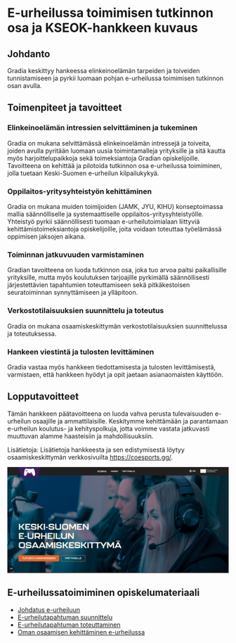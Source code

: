 # E-urheilussa toimimisen tutkinnon osa ja KSEOK-hankkeen kuvaus

## Johdanto
Gradia keskittyy hankeessa elinkeinoelämän tarpeiden ja toiveiden tunnistamiseen ja pyrkii luomaan pohjan e-urheilussa toimimisen tutkinnon osan avulla.

## Toimenpiteet ja tavoitteet

### Elinkeinoelämän intressien selvittäminen ja tukeminen

Gradia on mukana selvittämässä elinkeinoelämän intressejä ja toiveita, joiden avulla pyritään luomaan uusia toimintamalleja yrityksille ja sitä kautta myös harjoittelupaikkoja sekä toimeksiantoja Gradian opiskelijoille.
Tavoitteena on kehittää ja pilotoida tutkinnon osa e-urheilussa toimiminen, jolla tuetaan Keski-Suomen e-urheilun kilpailukykyä.

### Oppilaitos-yritysyhteistyön kehittäminen

Gradia on mukana muiden toimijoiden (JAMK, JYU, KIHU) konseptoimassa mallia säännölliselle ja systemaattiselle oppilaitos-yritysyhteistyölle.
Yhteistyö pyrkii säännöllisesti tuomaan e-urheilutoimialaan liittyviä kehittämistoimeksiantoja opiskelijoille, joita voidaan toteuttaa työelämässä oppimisen jaksojen aikana.

### Toiminnan jatkuvuuden varmistaminen
Gradian tavoitteena on luoda tutkinnon osa, joka tuo arvoa paitsi paikallisille yrityksille, mutta myös koulutuksen tarjoajille pyrkimällä säännöllisesti järjestettävien tapahtumien toteuttamiseen sekä pitkäkestoisen seuratoiminnan synnyttämiseen ja ylläpitoon.

### Verkostotilaisuuksien suunnittelu ja toteutus

Gradia on mukana osaamiskeskittymän verkostotilaisuuksien suunnittelussa ja toteutuksessa.


### Hankeen viestintä ja tulosten levittäminen
Gradia vastaa myös hankkeen tiedottamisesta ja tulosten levittämisestä, varmistaen, että hankkeen hyödyt ja opit jaetaan asianaomaisten käyttöön.

## Lopputavoitteet
Tämän hankkeen päätavoitteena on luoda vahva perusta tulevaisuuden e-urheilun osaajille ja ammattilaisille. Keskitymme kehittämään ja parantamaan e-urheilun koulutus- ja kehityspolkuja, jotta voimme vastata jatkuvasti muuttuvan alamme haasteisiin ja mahdollisuuksiin.


Lisätietoja: Lisätietoja hankkeesta ja sen edistymisestä löytyy osaamiskeskittymän verkkosivuilta https://coesports.gg/.

[![Kseok-hanke](https://github.com/VilleHamalainen/e-urheilussa-toimiminen/raw/main/Kuvat/Kseokkuva.png)](https://coesports.gg/)

## E-urheilussatoimiminen opiskelumateriaali

- [Johdatus e-urheiluun](/Johdatus-e-urheiluun/)
- [E-urheilutapahtuman suunnittelu](/E-urheilutapahtuman-suunnittelu/)
- [E-urheilutapahtuman toteuttaminen](/E-urheilutapahtuman-toteuttaminen/)
- [Oman osaamisen kehittäminen e-urheilussa](/Oman-osaamisen-kehittäminen-e-urheilussa/)


